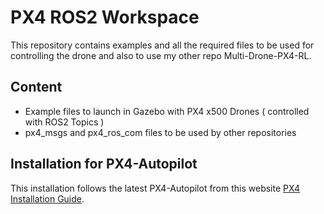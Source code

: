 # PX4 ROS2 Workspace
This repository contains examples and all the required files to be used for controlling the drone and also to use my other repo Multi-Drone-PX4-RL. 

## Content
- Example files to launch in Gazebo with PX4 x500 Drones ( controlled with ROS2 Topics )
- px4_msgs and px4_ros_com files to be used by other repositories


## Installation for PX4-Autopilot
This installation follows the latest PX4-Autopilot from this website [PX4 Installation Guide](https://docs.px4.io/main/en/dev_setup/building_px4).
